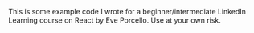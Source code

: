 This is some example code I wrote for a beginner/intermediate LinkedIn Learning course on React by Eve Porcello. Use at your own risk.